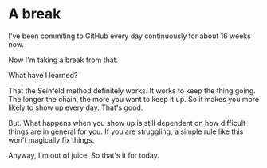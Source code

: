 # A break

I've been commiting to GitHub every day continuously for about 16 weeks now.

Now I'm taking a break from that.

What have I learned?

That the Seinfeld method definitely works. It works to keep the thing going. The longer the chain, the more you want to keep it up. So it makes you more likely to show up every day. That's good.

But. What happens when you show up is still dependent on how difficult things are in general for you. If you are struggling, a simple rule like this won't magically fix things.

<!-- It's good for robots, which I definitely am not. -->

Anyway, I'm out of juice. So that's it for today.

<!-- I will go and try to put some things in order, gather ideas, and hopefully come back sooner rather than later. -->